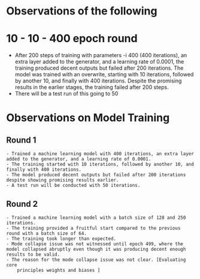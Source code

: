 # Observations of the following

# 10 - 10 - 400 epoch round

- After 200 steps of training with parameters -i 400 (400 iterations), an extra layer added to the generator, and a learning rate of 0.0001, the training produced decent outputs but failed after 200 iterations. The model was trained with an overwrite, starting with 10 iterations, followed by another 10, and finally with 400 iterations. Despite the promising results in the earlier stages, the training failed after 200 steps.
- There will be a test run of this going to 50

# Observations on Model Training

## Round 1

    - Trained a machine learning model with 400 iterations, an extra layer added to the generator, and a learning rate of 0.0001.
    - The training started with 10 iterations, followed by another 10, and finally with 400 iterations.
    - The model produced decent outputs but failed after 200 iterations despite showing promising results earlier.
    - A test run will be conducted with 50 iterations.

## Round 2

    - Trained a machine learning model with a batch size of 128 and 250 iterations.
    - The training provided a fruitful start compared to the previous round with a batch size of 64.
    - The training took longer than expected.
    - Mode collapse issue was not witnessed until epoch 499, where the model collapsed abruptly even though it was producing decent enough results to be valid.
    - The reason for the mode collapse issue was not clear. [Evaluating core
        principles weights and biases ]
